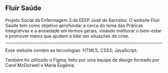 Fluir Saúde
-------------------------------------
Projeto Social da Enfermagem 3 da EEEP José de Barcelos.
O website Fluir Saúde tem como objetivo aprofundar a cerca do tema das Práticas Integrativas e a ansiedade
em termos gerais, visando melhorar o bem-estar e promover meios que ajudem a lidar em situações de crise.

-------------------------------------
Esse website contém as tecnologias:
HTML5;
CSS3;
JavaScript;

Também foi utilizado o Figma, feito por uma equipe de design formado por Carol McDorwell e Maria Eugênia.
